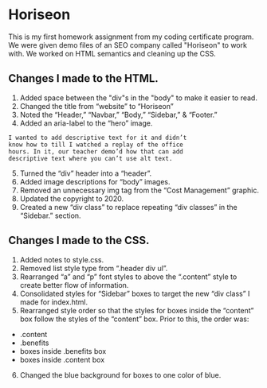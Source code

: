 # Horiseon
This is my first homework assignment from my coding certificate program. We were given demo files of an SEO company called "Horiseon" to work with. We worked on HTML semantics and cleaning up the CSS. 

## Changes I made to the HTML.

1. Added space between the "div"s in the "body" to make it easier to read. 
2. Changed the title from “website” to “Horiseon”
3. Noted the “Header,” “Navbar,” “Body,” “Sidebar,” & “Footer.” 
4. Added an aria-label to the “hero” image. 
```
I wanted to add descriptive text for it and didn’t 
know how to till I watched a replay of the office 
hours. In it, our teacher demo’d how that can add 
descriptive text where you can’t use alt text. 
```
5. Turned the “div” header into a “header”. 
6. Added image descriptions for “body” images. 
7. Removed an unnecessary img tag from the “Cost Management” graphic. 
8. Updated the copyright to 2020.
9. Created a new “div class” to replace repeating “div classes” in the “Sidebar.” section. 

## Changes I made to the CSS.

1. Added notes to style.css.
2. Removed list style type from “.header div ul”.
3. Rearranged “a” and “p” font styles to above the “.content” style to create better flow of information. 
4. Consolidated styles for “Sidebar” boxes to target the new “div class” I made for index.html. 
5. Rearranged style order so that the styles for boxes inside the “content” box follow the styles of the “content” box. Prior to this, the order was: 
* .content
* .benefits
* boxes inside .benefits box
* boxes inside .content box
6. Changed the blue background for boxes to one color of blue. 
